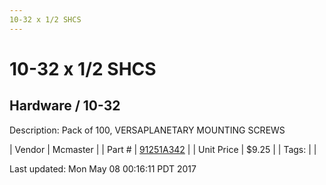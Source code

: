 ```yaml
---
10-32 x 1/2 SHCS
---
```

# 10-32 x 1/2 SHCS
## Hardware / 10-32
Description: 	Pack of 100, VERSAPLANETARY MOUNTING SCREWS 

| Vendor | Mcmaster | 
| Part # | [91251A342](https://www.mcmaster.com/#91251A342) | 
| Unit Price | $9.25 | 
| Tags: |  | 

Last updated: Mon May 08 00:16:11 PDT 2017